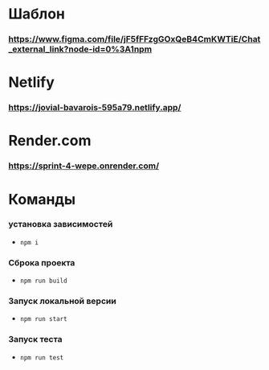 # Шаблон
### https://www.figma.com/file/jF5fFFzgGOxQeB4CmKWTiE/Chat_external_link?node-id=0%3A1npm

# Netlify
### https://jovial-bavarois-595a79.netlify.app/

# Render.com 
### https://sprint-4-wepe.onrender.com/
# Команды
### установка зависимостей
- `npm i`

### Сброка проекта
- `npm run build `

### Запуск локальной версии 
- `npm run start`

### Запуск теста 
- `npm run test`
 


